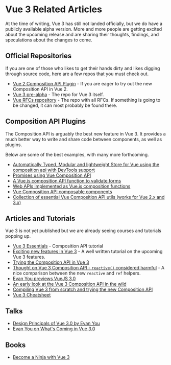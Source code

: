# Vue 3 Related Articles

At the time of writing, Vue 3 has still not landed officially, but we do have a publicly available alpha version. More and more people are getting excited about the upcoming release and are sharing their thoughts, findings, and speculations about the changes to come.

## Official Repositories

If you are one of those who likes to get their hands dirty and likes digging through source code, here are a few repos that you must check out.

<useful-links>
<useful-links-section title="Official">

* [Vue 2 Composition API Plugin](https://github.com/vuejs/composition-api) - If you are eager to try out the new Composition API in Vue 2.
* [Vue 3 pre-alpha](https://github.com/vuejs/vue-next) - The repo for Vue 3 itself.
* [Vue RFCs repository](https://github.com/vuejs/rfcs) - The repo with all RFCs. If something is going to be changed, it can most probably be found there.

</useful-links-section>
</useful-links>

## Composition API Plugins

The Composition API is arguably the best new feature in Vue 3. It provides a much better way to write and share code between components, as well as plugins.

Below are some of the best examples, with many more forthcoming.

<useful-links>
<useful-links-section title="Composition API">

- [Automatically Typed, Modular and lightweight Store for Vue using the composition api with DevTools support](https://github.com/posva/pinia)
- [Promises using Vue Composition API](https://github.com/posva/vue-compose-promise)
- [A Vue.js composition API function to validate forms](https://github.com/logaretm/vue-use-form)
- [Web APIs implemented as Vue.js composition functions](https://github.com/logaretm/vue-use-web)
- [Vue Composition API composable components](https://github.com/pikax/vue-composable)
- [Collection of essential Vue Composition API utils (works for Vue 2.x and 3.x)](https://github.com/antfu/vueuse)

</useful-links-section>
</useful-links>

## Articles and Tutorials

Vue 3 is not yet published but we are already seeing courses and tutorials popping up.

<useful-links>
<useful-links-section title="Learning Resources">

- [Vue 3 Essentials](https://www.vuemastery.com/courses/vue-3-essentials/why-the-composition-api/) - Composition API tutorial
- [Exciting new features in Vue 3](https://vueschool.io/articles/vuejs-tutorials/exciting-new-features-in-vue-3/) - A well written tutorial on the upcoming Vue 3 features.
- [Trying the Composition API in Vue 3](https://dev.to/dasdaniel/composition-api-in-vue3-2ob6)
- [Thought on Vue 3 Composition API - `reactive()` considered harmful](https://dev.to/ycmjason/thought-on-vue-3-composition-api-reactive-considered-harmful-j8c) - A nice comparison between the new `reactive` and `ref` helpers.
- [Evan You previews VueJS 3.0](https://medium.com/vue-mastery/evan-you-previews-vue-js-3-0-ab063dec3547)
- [An early look at the Vue 3 Composition API in the wild](https://itnext.io/an-early-look-at-the-vue-3-composition-api-in-the-wild-52619116d13)
- [Compiling Vue 3 from scratch and trying the new Composition API](https://medium.com/js-dojo/compiling-vue-3-from-scratch-and-trying-the-new-composition-api-6d997f32e5b4)
- [Vue 3 Cheatsheet](https://www.vuemastery.com/vue-3-cheat-sheet/)

</useful-links-section>
</useful-links>

## Talks

<useful-links>
<useful-links-section title="Vue 3 talks">

- [Design Principals of Vue 3.0 by Evan You](https://www.youtube.com/watch?v=WLpLYhnGqPA) 
- [Evan You on What's Coming in Vue 3.0](https://www.youtube.com/watch?v=8Hgt9HYaCDA)

</useful-links-section>
</useful-links>

## Books

<useful-links>
<useful-links-section title="Vue 3 books">

- [Become a Ninja with Vue 3](https://books.ninja-squad.com/vue)

</useful-links-section>
</useful-links>